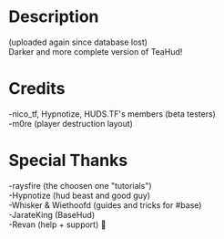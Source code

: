 # Description

(uploaded again since database lost)  
Darker and more complete version of TeaHud!

# Credits

-nico\_tf, Hypnotize, HUDS.TF's members (beta testers)  
-m0re (player destruction layout)

# Special Thanks

-raysfire (the choosen one "tutorials")  
-Hypnotize (hud beast and good guy)  
-Whisker & Wiethoofd (guides and tricks for #base)  
-JarateKing (BaseHud)  
-Revan (help + support) :tea:
